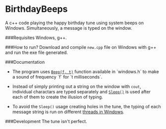 # BirthdayBeeps
A c++ code playing the happy birthday tune using system beeps on Windows. Simultaneously, a message is typed on the window.

###Requisites
Windows, g++.

###How to run?
Download and compile `new.cpp` file on  Windows with g++ and run the exe file generated.

###Documentation
* The program uses  [`Beep(f, t)`](https://msdn.microsoft.com/en-us/library/windows/desktop/ms679277(v=vs.85).aspx) function available in `windows.h` to make a sound of frequency `f` for `t milliseconds`.  

* Instead of simply printing out a string on the window with `cout`, individual charactars are typed separately and [`Sleep()`](https://msdn.microsoft.com/en-us/library/windows/desktop/ms686298(v=vs.85).aspx) is used after each of them to create the illusion of typing. 

* To avoid the `Sleep()` usage creating holes in the tune, the typing of each message string is run on different [threads in Windows]( https://msdn.microsoft.com/en-us/library/windows/desktop/ms682516(v=vs.85).aspx ).  

###Development
The tune isn't perfect.
